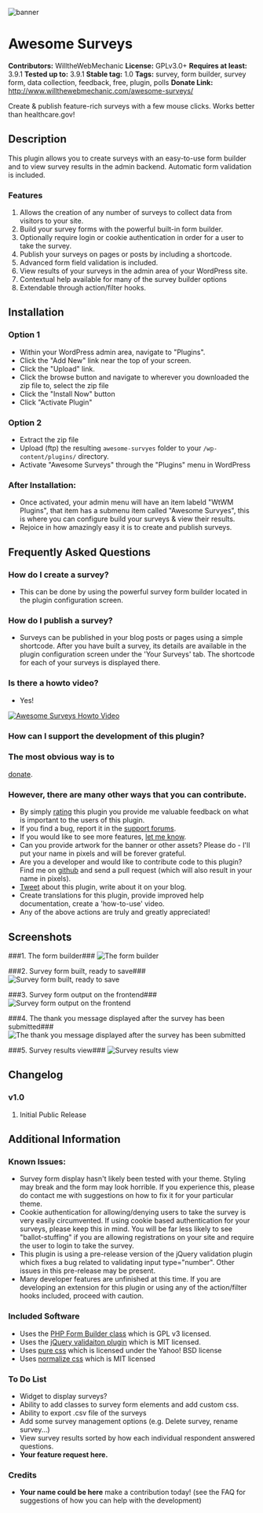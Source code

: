 ![banner](assets/banner-772x250.png)

# Awesome Surveys #
**Contributors:** WilltheWebMechanic
**License:** GPLv3.0+
**Requires at least:** 3.9.1
**Tested up to:** 3.9.1
**Stable tag:** 1.0
**Tags:** survey, form builder, survey form, data collection, feedback, free, plugin, polls
**Donate Link:** http://www.willthewebmechanic.com/awesome-surveys/

Create & publish feature-rich surveys with a few mouse clicks. Works better than healthcare.gov!

## Description ##

This plugin allows you to create surveys with an easy-to-use form builder and to view survey results in the admin backend. Automatic form validation is included.

### Features ###

1. Allows the creation of any number of surveys to collect data from visitors to your site.
2. Build your survey forms with the powerful built-in form builder.
3. Optionally require login or cookie authentication in order for a user to take the survey.
4. Publish your surveys on pages or posts by including a shortcode.
5. Advanced form field validation is included.
6. View results of your surveys in the admin area of your WordPress site.
7. Contextual help available for many of the survey builder options
8. Extendable through action/filter hooks.

## Installation ##

### Option 1 ###

* Within your WordPress admin area, navigate to "Plugins".
* Click the "Add New" link near the top of your screen.
* Click the "Upload" link.
* Click the browse button and navigate to wherever you downloaded the zip file to, select the zip file
* Click the "Install Now" button
* Click "Activate Plugin"

### Option 2 ###

* Extract the zip file
* Upload (ftp) the resulting `awesome-survyes` folder to your `/wp-content/plugins/` directory.
* Activate "Awesome Surveys" through the "Plugins" menu in WordPress

### After Installation: ###

* Once activated, your admin menu will have an item labeld "WtWM Plugins", that item has a submenu item called "Awesome Survyes", this is where you can configure build your surveys & view their results.
* Rejoice in how amazingly easy it is to create and publish surveys.

## Frequently Asked Questions ##

### How do I create a survey? ###

* This can be done by using the powerful survey form builder located in the plugin configuration screen.

### How do I publish a survey? ###

* Surveys can be published in your blog posts or pages using a simple shortcode. After you have built a survey, its details are available in the plugin configuration screen under the 'Your Surveys' tab. The shortcode for each of your surveys is displayed there.

### Is there a howto video? ###

*	Yes!

[![Awesome Surveys Howto Video](http://img.youtube.com/vi/szKsMoKI9tU/0.jpg)](http://www.youtube.com/watch?v=szKsMoKI9tU)


### How can I support the development of this plugin? ###

### The most obvious way is to ###
[donate](http://www.willthewebmechanic.com/awesome-surveys/ "Support Future Development").
### However, there are many other ways that you can contribute. ###
* By simply [rating](http://wordpress.org/support/view/plugin-reviews/awesome-surveys "Review this plugin") this plugin you provide me valuable feedback on what is important to the users of this plugin.
* If you find a bug, report it in the [support forums](http://wordpress.org/support/plugin/awesome-surveys "Get Support").
* If you would like to see more features, [let me know](http://wordpress.org/support/plugin/awesome-surveys "Feature Request").
* Can you provide artwork for the banner or other assets? Please do - I'll put your name in pixels and will be forever grateful.
* Are you a developer and would like to contribute code to this plugin? Find me on [github](https://github.com/WillBrubaker/awesome-surveys "Fork Me") and send a pull request (which will also result in your name in pixels).
* [Tweet](http://ctt.ec/qNg6L "Shout it From the Rooftops") about this plugin, write about it on your blog.
* Create translations for this plugin, provide improved help documentation, create a 'how-to-use' video.
* Any of the above actions are truly and greatly appreciated!


## Screenshots ##

###1. The form builder###
![The form builder](screenshot-1.png)

###2. Survey form built, ready to save###
![Survey form built, ready to save](screenshot-2.png)

###3. Survey form output on the frontend###
![Survey form output on the frontend](screenshot-3.png)

###4. The thank you message displayed after the survey has been submitted###
![The thank you message displayed after the survey has been submitted](screenshot-4.png)

###5. Survey results view###
![Survey results view](screenshot-5.png)



## Changelog ##

### v1.0 ###
1. Initial Public Release

## Additional Information ##

### Known Issues: ###

* Survey form display hasn't likely been tested with your theme. Styling may break and the form may look horrible. If you experience this, please do contact me with suggestions on how to fix it for your particular theme.
* Cookie authentication for allowing/denying users to take the survey is very easily circumvented. If using cookie based authentication for your surveys, please keep this in mind. You will be far less likely to see "ballot-stuffing" if you are allowing registrations on your site and require the user to login to take the survey.
* This plugin is using a pre-release version of the jQuery validation plugin which fixes a bug related to validating input type="number". Other issues in this pre-release may be present.
* Many developer features are unfinished at this time. If you are developing an extension for this plugin or using any of the action/filter hooks included, proceed with caution.

### Included Software ###

* Uses the [PHP Form Builder class](https://code.google.com/p/php-form-builder-class/ "PFBC") which is GPL v3 licensed.
* Uses the [jQuery validaiton plugin](http://jqueryvalidation.org "jQuery validation") which is MIT licensed.
* Uses [pure css](http://purecss.io) which is licensed under the Yahoo! BSD license
* Uses [normalize css](https://github.com/necolas/normalize.css) which is MIT licensed

### To Do List ###

* Widget to display surveys?
* Ability to add classes to survey form elements and add custom css.
* Ability to export .csv file of the surveys
* Add some survey management options (e.g. Delete survey, rename survey...)
* View survey results sorted by how each individual respondent answered questions.
* **Your feature request here.**

### Credits ###
* **Your name could be here** make a contribution today! (see the FAQ for suggestions of how you can help with the development)